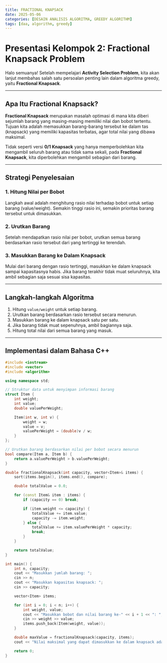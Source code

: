```yaml
---
title: FRACTIONAL KNAPSACK
date: 2025-05-06
categories: [DESAIN ANALISIS ALGORITMA, GREEDY ALGORITHM]
tags: [daa, algorithm, greedy]
---
```


# Presentasi Kelompok 2: Fractional Knapsack Problem

Halo semuanya! Setelah mempelajari **Activity Selection Problem**, kita akan lanjut membahas salah satu persoalan penting lain dalam algoritma greedy, yaitu **Fractional Knapsack**.


---

## Apa Itu Fractional Knapsack?

**Fractional Knapsack** merupakan masalah optimasi di mana kita diberi sejumlah barang yang masing-masing memiliki nilai dan bobot tertentu. Tujuan kita adalah memasukkan barang-barang tersebut ke dalam tas (knapsack) yang memiliki kapasitas terbatas, agar total nilai yang dibawa maksimal.

Tidak seperti versi **0/1 Knapsack** yang hanya memperbolehkan kita mengambil seluruh barang atau tidak sama sekali, pada **Fractional Knapsack**, kita diperbolehkan mengambil sebagian dari barang.

---

## Strategi Penyelesaian

### 1. Hitung Nilai per Bobot
Langkah awal adalah menghitung rasio nilai terhadap bobot untuk setiap barang (value/weight). Semakin tinggi rasio ini, semakin prioritas barang tersebut untuk dimasukkan.

### 2. Urutkan Barang
Setelah mendapatkan rasio nilai per bobot, urutkan semua barang berdasarkan rasio tersebut dari yang tertinggi ke terendah.

### 3. Masukkan Barang ke Dalam Knapsack
Mulai dari barang dengan rasio tertinggi, masukkan ke dalam knapsack sampai kapasitasnya habis. Jika barang terakhir tidak muat seluruhnya, kita ambil sebagian saja sesuai sisa kapasitas.

---

## Langkah-langkah Algoritma

1. Hitung `value/weight` untuk setiap barang.
2. Urutkan barang berdasarkan rasio tersebut secara menurun.
3. Masukkan barang ke dalam knapsack satu per satu.
4. Jika barang tidak muat sepenuhnya, ambil bagiannya saja.
5. Hitung total nilai dari semua barang yang masuk.

---

## Implementasi dalam Bahasa C++

```cpp
#include <iostream>
#include <vector>
#include <algorithm>

using namespace std;

// Struktur data untuk menyimpan informasi barang
struct Item {
    int weight;
    int value;
    double valuePerWeight;

    Item(int w, int v) {
        weight = w;
        value = v;
        valuePerWeight = (double)v / w;
    }
};

// Urutkan barang berdasarkan nilai per bobot secara menurun
bool compare(Item a, Item b) {
    return a.valuePerWeight > b.valuePerWeight;
}

double fractionalKnapsack(int capacity, vector<Item>& items) {
    sort(items.begin(), items.end(), compare);

    double totalValue = 0.0;

    for (const Item& item : items) {
        if (capacity == 0) break;

        if (item.weight <= capacity) {
            totalValue += item.value;
            capacity -= item.weight;
        } else {
            totalValue += item.valuePerWeight * capacity;
            break;
        }
    }

    return totalValue;
}

int main() {
    int n, capacity;
    cout << "Masukkan jumlah barang: ";
    cin >> n;
    cout << "Masukkan kapasitas knapsack: ";
    cin >> capacity;

    vector<Item> items;

    for (int i = 0; i < n; i++) {
        int weight, value;
        cout << "Masukkan bobot dan nilai barang ke-" << i + 1 << ": ";
        cin >> weight >> value;
        items.push_back(Item(weight, value));
    }

    double maxValue = fractionalKnapsack(capacity, items);
    cout << "Nilai maksimal yang dapat dimasukkan ke dalam knapsack adalah: " << maxValue << endl;

    return 0;
}
